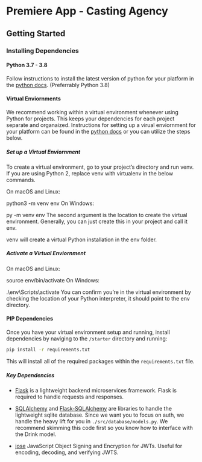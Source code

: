 # Premiere App - Casting Agency

## Getting Started

### Installing Dependencies

#### Python 3.7 - 3.8

Follow instructions to install the latest version of python for your platform in the [python docs](https://docs.python.org/3/using/unix.html#getting-and-installing-the-latest-version-of-python). (Preferrably Python 3.8)

#### Virtual Enviornments

We recommend working within a virtual environment whenever using Python for projects. This keeps your dependencies for each project separate and organaized. Instructions for setting up a virual enviornment for your platform can be found in the [python docs](https://packaging.python.org/guides/installing-using-pip-and-virtual-environments/) or you can utilize the steps below.

##### Set up a Virtual Enviornment

To create a virtual environment, go to your project’s directory and run venv. If you are using Python 2, replace venv with virtualenv in the below commands.

On macOS and Linux:

python3 -m venv env
On Windows:

py -m venv env
The second argument is the location to create the virtual environment. Generally, you can just create this in your project and call it env.

venv will create a virtual Python installation in the env folder.

##### Activate a Virtual Enviornment

On macOS and Linux:

source env/bin/activate
On Windows:

.\env\Scripts\activate
You can confirm you’re in the virtual environment by checking the location of your Python interpreter, it should point to the env directory.

#### PIP Dependencies

Once you have your virtual environment setup and running, install dependencies by naviging to the `/starter` directory and running:

```bash
pip install -r requirements.txt
```

This will install all of the required packages within the `requirements.txt` file.

##### Key Dependencies

- [Flask](http://flask.pocoo.org/) is a lightweight backend microservices framework. Flask is required to handle requests and responses.

- [SQLAlchemy](https://www.sqlalchemy.org/) and [Flask-SQLAlchemy](https://flask-sqlalchemy.palletsprojects.com/en/2.x/) are libraries to handle the lightweight sqlite database. Since we want you to focus on auth, we handle the heavy lift for you in `./src/database/models.py`. We recommend skimming this code first so you know how to interface with the Drink model.

- [jose](https://python-jose.readthedocs.io/en/latest/) JavaScript Object Signing and Encryption for JWTs. Useful for encoding, decoding, and verifying JWTS.
